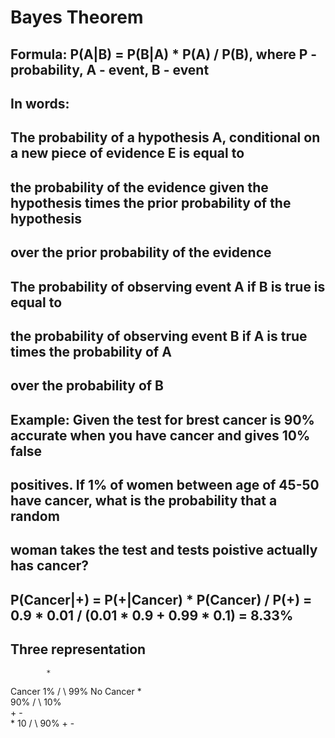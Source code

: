 # Bayes Theorem

## Formula: P(A|B) = P(B|A) * P(A) / P(B), where P - probability, A - event, B - event

## In words:

## The probability of a hypothesis A, conditional on a new piece of evidence E is equal to
## the probability of the evidence given the hypothesis times the prior probability of the hypothesis
## over the prior probability of the evidence

## The probability of observing event A if B is true is equal to
## the probability of observing event B if A is true times the probability of A
## over the probability of B

## Example: Given the test for brest cancer is 90% accurate when you have cancer and gives 10% false
## positives. If 1% of women between age of 45-50 have cancer, what is the probability that a random
## woman takes the test and tests poistive actually has cancer?

## P(Cancer|+) = P(+|Cancer) * P(Cancer) / P(+) = 0.9 * 0.01 / (0.01 * 0.9 + 0.99 * 0.1) = 8.33%

## Three representation
            *
Cancer 1% /   \ 99% No Cancer
         *     \
    90% / \ 10% \
       +   -     \
                  *
             10  / \  90%
                +   -